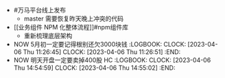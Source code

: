 - #万马平台线上发布
	- master 需要恢复昨天晚上冲突的代码
- [[业务组件 NPM 化整体流程]]#npm组件库
	- 重新梳理底层架构
- NOW 5月初一定要记得根别还欠3000块钱
  :LOGBOOK:
  CLOCK: [2023-04-06 Thu 11:26:45]
  CLOCK: [2023-04-06 Thu 11:26:51]
  :END:
- NOW 明天开盘一定要卖掉400股 HC
  :LOGBOOK:
  CLOCK: [2023-04-06 Thu 14:54:59]
  CLOCK: [2023-04-06 Thu 14:55:02]
  :END: